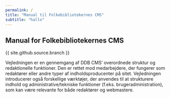 ```yaml
---
permalink: /
title: "Manual til Folkebibliotekernes CMS"
subtitle: "hallo"
---
```


## Manual for Folkebibliotekernes CMS

{{ site.github.source.branch }}

Vejledningen er en gennemgang af DDB CMS’ overordnede struktur og redaktionelle funktioner. Den er rettet mod medarbejdere, der fungerer som redaktører eller andre typer af indholdsproducenter på sitet. Vejledningen introducerer også forskellige værktøjer, der anvendes til at strukturere indhold og administrative/tekniske funktioner (f.eks. brugeradministration), som kan være relevante for både redaktører og webmastere.